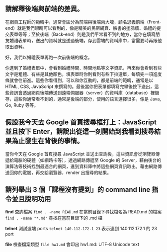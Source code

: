 ## 請解釋後端與前端的差異。

在網頁工程師的範疇中，通常會區分為前端與後端兩大塊，顧名思義前端（Front-end）就是我們眼睛可以看到的，像是精美的民宿網頁、臉書的塗鴉牆、婚禮的提交表單等等；至於後端（Back-end）則是我們平常看不到的地方，當你在填寫朋友婚禮表單時，送出的資料就是透過後端，存到雲端的資料庫中，當需要時再跟他取出資料。

好，我們以婚禮表單再跑一次前後端的概念。

你進到了婚禮表單中，會看到婚禮時間、時間地點等文字資訊，再來你會看到有些文字是粗體、有些是其他顏色，填表單時你則看到有些下拉選單，每填完一項進度條就會往前進。這些你看得到，可以和你互動的，都是前端的範疇，通常是以 HTML, CSS, JavaScript 來撰寫的。最後當你把表單都填寫完畢後按下送出，這些資訊會透過網頁後端傳送到遠端伺服器（server）的資料庫（database）裡儲存，這些你通常看不到的，通常是後端的部分，使用的語言選擇很多，像是 Java, Go, Ruby 等等。

## 假設我今天去 Google 首頁搜尋框打上：JavaScript 並且按下 Enter，請說出從這一刻開始到我看到搜尋結果為止發生在背後的事情。

當你今天在 Google 首頁搜尋 JavaScript 並送出查詢後，這些資訊會從瀏覽器傳遞給電腦的硬體（如網路卡等），透過網路傳遞至 Google 的 Server，藉由後台的演算法等技術找到最適合的網頁，進到資料庫中將這些網頁資訊取出，藉由網路傳送回你的電腦，再交給瀏覽器，render 出搜尋的結果。

## 請列舉出 3 個「課程沒有提到」的 command line 指令並且說明功用

**find**
查詢檔案
`find . -name READ.md` 在當前目錄下尋找檔名為 READ.md 的檔案
`find . -name "*.md"` 尋找在當前目錄下的 .md 檔

**telnet**
測試遠端 ports
`telnet 140.112.172.1 23` 表示連到 140.112.172.1 的 23 port

**file**
檢查檔案類型
`file hw1.md` 會印出 hw1.md: UTF-8 Unicode text